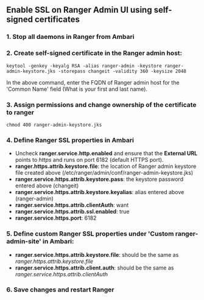 ## Enable SSL on Ranger Admin UI using self-signed certificates

### 1. Stop all daemons in Ranger from Ambari

### 2. Create self-signed certificate in the Ranger admin host:
```cd /etc/ranger/admin/conf
keytool -genkey -keyalg RSA -alias ranger-admin -keystore ranger-admin-keystore.jks -storepass changeit -validity 360 -keysize 2048
```
In the above command, enter the FQDN of Ranger admin host for the 'Common Name' field (What is your first and last name).

### 3. Assign permissions and change ownership of the certificate to ranger
```chown ranger:ranger ranger-admin-keystore.jks
chmod 400 ranger-admin-keystore.jks
```

### 4. Define Ranger SSL properties in Ambari
- Uncheck **ranger.service.http.enabled** and ensure that the **External URL** points to _https_ and runs on port 6182 (default HTTPS port).
- **ranger.https.attrib.keystore.file**: the location of Ranger admin keystore file created above (/etc/ranger/admin/conf/ranger-admin-keystore.jks)
- **ranger.service.https.attrib.keystore.pass**: the keystore password entered above (changeit)
- **ranger.service.https.attrib.keystore.keyalias**: alias entered above (ranger-admin)
- **ranger.service.https.attrib.clientAuth**: want
- **ranger.service.https.attrib.ssl.enabled**: true
- **ranger.service.https.port**: 6182

### 5. Define custom Ranger SSL properties under 'Custom ranger-admin-site' in Ambari:
- **ranger.service.https.attrib.keystore.file**: should be the same as _ranger.https.attrib.keystore.file_
- **ranger.service.https.attrib.client.auth**: should be the same as _ranger.service.https.attrib.clientAuth_

### 6. Save changes and restart Ranger
